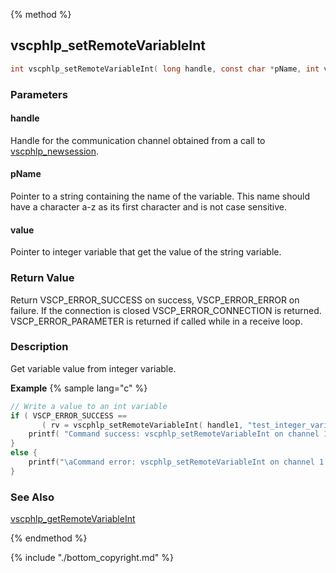 
{% method %}
## vscphlp_setRemoteVariableInt

```c
int vscphlp_setRemoteVariableInt( long handle, const char *pName, int value ) 
```

### Parameters

#### handle
Handle for the communication channel obtained from a call to [vscphlp_newsession](vscphlp_newsession.md).

#### pName
Pointer to a string containing the name of the variable. This name should have a character a-z as its first character and is not case sensitive.

#### value
Pointer to integer variable that get the value of the string variable.

### Return Value
Return VSCP_ERROR_SUCCESS on success, VSCP_ERROR_ERROR on failure. If the connection is closed VSCP_ERROR_CONNECTION is returned. VSCP_ERROR_PARAMETER is returned if called while in a receive loop. 

### Description
Get variable value from integer variable.

**Example** {% sample lang="c" %}

```c
// Write a value to an int variable
if ( VSCP_ERROR_SUCCESS == 
       ( rv = vscphlp_setRemoteVariableInt( handle1, "test_integer_variable", 777666 )  ) ) {
    printf( "Command success: vscphlp_setRemoteVariableInt on channel 1\n" );
}
else {
    printf("\aCommand error: vscphlp_setRemoteVariableInt on channel 1  Error code=%d\n", rv);
}
```


### See Also
[vscphlp_getRemoteVariableInt](vscphlp_getremotevariableint.md)

{% endmethod %}

{% include "./bottom_copyright.md" %}